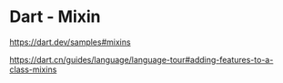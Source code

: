 # Dart - Mixin

<https://dart.dev/samples#mixins>

<https://dart.cn/guides/language/language-tour#adding-features-to-a-class-mixins>
